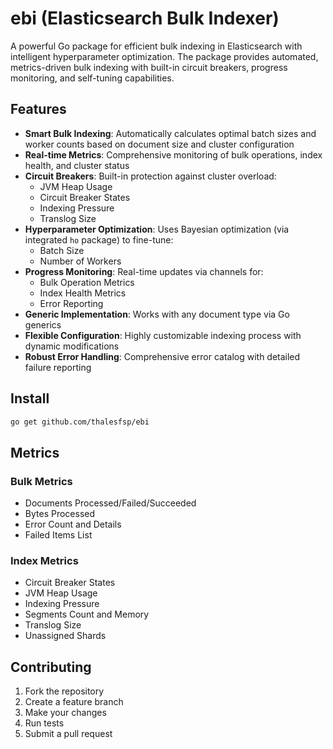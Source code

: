 # ebi (Elasticsearch Bulk Indexer)

A powerful Go package for efficient bulk indexing in Elasticsearch with intelligent hyperparameter optimization. The package provides automated, metrics-driven bulk indexing with built-in circuit breakers, progress monitoring, and self-tuning capabilities.

## Features

- **Smart Bulk Indexing**: Automatically calculates optimal batch sizes and worker counts based on document size and cluster configuration
- **Real-time Metrics**: Comprehensive monitoring of bulk operations, index health, and cluster status
- **Circuit Breakers**: Built-in protection against cluster overload:
  - JVM Heap Usage
  - Circuit Breaker States
  - Indexing Pressure
  - Translog Size
- **Hyperparameter Optimization**: Uses Bayesian optimization (via integrated `ho` package) to fine-tune:
  - Batch Size
  - Number of Workers
- **Progress Monitoring**: Real-time updates via channels for:
  - Bulk Operation Metrics
  - Index Health Metrics
  - Error Reporting
- **Generic Implementation**: Works with any document type via Go generics
- **Flexible Configuration**: Highly customizable indexing process with dynamic modifications
- **Robust Error Handling**: Comprehensive error catalog with detailed failure reporting

## Install

```bash
go get github.com/thalesfsp/ebi
```

## Metrics

### Bulk Metrics
- Documents Processed/Failed/Succeeded
- Bytes Processed
- Error Count and Details
- Failed Items List

### Index Metrics
- Circuit Breaker States
- JVM Heap Usage
- Indexing Pressure
- Segments Count and Memory
- Translog Size
- Unassigned Shards

## Contributing

1. Fork the repository
2. Create a feature branch
3. Make your changes
4. Run tests
5. Submit a pull request
